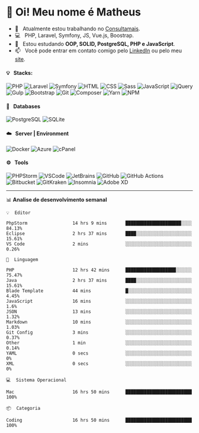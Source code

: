 # 👋 Oi! Meu nome é Matheus

- 🔭 &nbsp; Atualmente estou trabalhando no [Consultamais](https://consultamais.com.br/).
- 💻 &nbsp; PHP, Laravel, Symfony, JS, Vue.js, Boostrap.
- 🌱 &nbsp; Estou estudando **OOP, SOLID, PostgreSQL, PHP e JavaScript**.
- 📫 &nbsp; Você pode entrar em contato comigo pelo [LinkedIn](https://www.linkedin.com/in/matheuscamargoxavier/) ou pelo meu [site](https://matheuscamargo.co).

#### 💡 &nbsp; Stacks:
![PHP](https://img.shields.io/badge/-PHP-777BB4?&logo=php&logoColor=FFFFFF)
![Laravel](https://img.shields.io/badge/-Laravel-FF2D20?&logo=laravel&logoColor=FFFFFF)
![Symfony](https://img.shields.io/badge/-Symfony-000000?&logo=symfony&logoColor=FFFFFF)
![HTML](https://img.shields.io/badge/-HTML-E34F26?&logo=html5&logoColor=FFFFFF)
![CSS](https://img.shields.io/badge/-CSS-1572B6?&logo=css3&logoColor=FFFFFF)
![Sass](https://img.shields.io/badge/-Sass-CC6699?&logo=sass&logoColor=FFFFFF)
![JavaScript](https://img.shields.io/badge/-JavaScript-F7DF1E?&logo=javascript&logoColor=FFFFFF)
![jQuery](https://img.shields.io/badge/-jQuery-0769AD?&logo=jquery&logoColor=FFFFFF)
![Gulp](https://img.shields.io/badge/-Gulp-CF4647?&logo=gulp&logoColor=FFFFFF)
![Bootstrap](https://img.shields.io/badge/-Bootstrap-7952B3?&logo=bootstrap&logoColor=FFFFFF)
![Git](https://img.shields.io/badge/-Git-F05032?&logo=git&logoColor=FFFFFF)
![Composer](https://img.shields.io/badge/-Composer-885630?&logo=composer&logoColor=FFFFFF)
![Yarn](https://img.shields.io/badge/-Yarn-2C8EBB?&logo=yarn&logoColor=FFFFFF)
![NPM](https://img.shields.io/badge/-npm-CB3837?&logo=npm&logoColor=FFFFFF)

#### 💾 &nbsp; Databases
![PostgreSQL](https://img.shields.io/badge/-PostgreSQL-336791?&logo=PostgreSQL&logoColor=FFFFFF)
![SQLite](https://img.shields.io/badge/-SQLite-003B57?&logo=SQLite&logoColor=FFFFFF)

#### ☁️ &nbsp; Server | Environment
![Docker](https://img.shields.io/badge/-Docker-2496ED?&logo=docker&logoColor=FFFFFF)
![Azure](https://img.shields.io/badge/-Azure-0089D6?&logo=microsoft%20azure&logoColor=FFFFFF)
![cPanel](https://img.shields.io/badge/-cPanel-FF6C2C?&logo=cpanel&logoColor=FFFFFF)

#### ⚙️ &nbsp; Tools
![PHPStorm](https://img.shields.io/badge/-PHPStorm-000000?&logo=PHPStorm&logoColor=FFFFFF)
![VSCode](https://img.shields.io/badge/-VSCode-007ACC?&logo=Visual%20Studio%20Code&logoColor=FFFFFF) 
![JetBrains](https://img.shields.io/badge/-JetBrains-000000?&logo=jetbrains&logoColor=FFFFFF) 
![GitHub](https://img.shields.io/badge/-GitHub-181717?&logo=github&logoColor=FFFFFF) 
![GitHub Actions](https://img.shields.io/badge/-GitHub%20Actions-181717?&logo=GitHub%20Actions&logoColor=FFFFFF) 
![Bitbucket](https://img.shields.io/badge/-Bitbucket-0052CC?&logo=bitbucket&logoColor=FFFFFF)
![GitKraken](https://img.shields.io/badge/-GitKraken-179287?&logo=GitKraken&logoColor=FFFFFF)
![Insomnia](https://img.shields.io/badge/-Insomnia-5849BE?&logo=Insomnia&logoColor=FFFFFF)
![Adobe XD](https://img.shields.io/badge/-Adobe%20XD-FF61F6?&logo=adobe%20xd&logoColor=FFFFFF) 
_______

📊  **Analise de desenvolvimento semanal**
```text
💡  Editor

PhpStorm                 14 hrs 9 mins       █████████████████████░░░░     84.13%
Eclipse                  2 hrs 37 mins       ████░░░░░░░░░░░░░░░░░░░░░     15.61%
VS Code                  2 mins              ░░░░░░░░░░░░░░░░░░░░░░░░░      0.26%
```
```text
💬  Linguagem

PHP                      12 hrs 42 mins      ███████████████████░░░░░░     75.47%
Java                     2 hrs 37 mins       ████░░░░░░░░░░░░░░░░░░░░░     15.61%
Blade Template           44 mins             █░░░░░░░░░░░░░░░░░░░░░░░░      4.45%
JavaScript               16 mins             ░░░░░░░░░░░░░░░░░░░░░░░░░       1.6%
JSON                     13 mins             ░░░░░░░░░░░░░░░░░░░░░░░░░      1.32%
Markdown                 10 mins             ░░░░░░░░░░░░░░░░░░░░░░░░░      1.03%
Git Config               3 mins              ░░░░░░░░░░░░░░░░░░░░░░░░░      0.37%
Other                    1 min               ░░░░░░░░░░░░░░░░░░░░░░░░░      0.14%
YAML                     0 secs              ░░░░░░░░░░░░░░░░░░░░░░░░░         0%
XML                      0 secs              ░░░░░░░░░░░░░░░░░░░░░░░░░         0%
```
```text
💻  Sistema Operacional

Mac                      16 hrs 50 mins      █████████████████████████       100%
```
```text
📦  Categoria

Coding                   16 hrs 50 mins      █████████████████████████       100%
```
